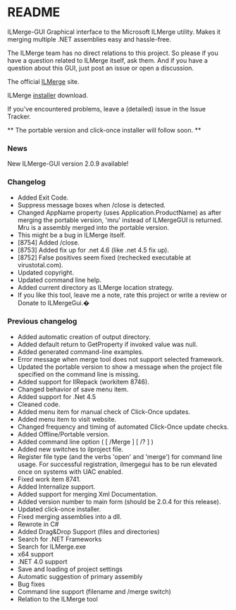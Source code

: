 # README #

ILMerge-GUI
Graphical interface to the Microsoft ILMerge utility. Makes it merging multiple .NET assemblies easy and hassle-free.

The ILMerge team has no direct relations to this project. So please if you have a question related to ILMerge itself, 
ask them. And if you have a question about this GUI, just post an issue or open a discussion. 

The official [ILMerge](http://research.microsoft.com/en-us/people/mbarnett/ILMerge.aspx) site.

ILMerge [installer](http://www.microsoft.com/en-us/download/details.aspx?id=17630) download.

If you've encountered problems, leave a (detailed) issue in the Issue Tracker.

** The portable version and click-once installer will follow soon. **

### News ###

New ILMerge-GUI version 2.0.9 available!

### Changelog ###

* Added Exit Code.
* Suppress message boxes when /close is detected.
* Changed AppName property (uses Application.ProductName) as after merging the portable version, 'mru' instead of ILMergeGUI is returned. Mru is a assembly merged into the portable version. 
* This might be a bug in ILMerge itself.
* [8754] Added /close.
* [8753] Added fix up for .net 4.6 (like .net 4.5 fix up).
* [8752] False positives seem fixed (rechecked executable at virustotal.com).
* Updated copyright.
* Updated command line help.
* Added current directory as ILMerge location strategy.
* If you like this tool, leave me a note, rate this project or write a review or Donate to ILMergeGui.�

### Previous changelog ###
* Added automatic creation of output directory.
* Added default<T> return to GetProperty if invoked value was null.
* Added generated command-line examples.
* Error message when merge tool does not support selected framework.
* Updated the portable version to show a message when the project file specified on the command line is missing.
* Added support for IlRepack (workitem 8746).
* Changed behavior of save menu item.
* Added support for .Net 4.5
* Cleaned code.
* Added menu item for manual check of Click-Once updates.
* Added menu item to visit website.
* Changed frequency and timing of automated Click-Once update checks.
* Added Offline/Portable version.
* Added command line option ( [ /Merge ] [ /? ] <ilproj filename> )
* Added new switches to ilproject file.
* Register file type (and the verbs 'open' and 'merge') for command line usage. For successful registration, ilmergegui has to be run elevated once on systems with UAC enabled.
* Fixed work item 8741.
* Added Internalize support.
* Added support for merging Xml Documentation.
* Added version number to main form (should be 2.0.4 for this release).
* Updated click-once installer.
* Fixed merging assemblies into a dll.
* Rewrote in C#
* Added Drag&Drop Support (files and directories)
* Search for .NET Frameworks
* Search for ILMerge.exe
* x64 support
* .NET 4.0 support
* Save and loading of project settings
* Automatic suggestion of primary assembly
* Bug fixes
* Command line support (filename and /merge switch)
* Relation to the ILMerge tool
